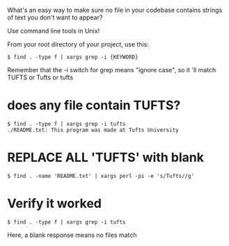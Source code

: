 What's an easy way to make sure no file in your codebase contains strings of text you don't want to appear?

Use command line tools in Unix!

From your root directory of your project, use this:

```
$ find . -type f | xargs grep -i {KEYWORD}
```

Remember that the -i switch for grep means "ignore case", so it 'll match TUFTS or Tufts or tufts

# does any file contain TUFTS?

```
$ find . -type f | xargs grep -i tufts
./README.txt: This program was made at Tufts University   
```

# REPLACE ALL 'TUFTS' with blank

```
$ find . -name 'README.txt' | xargs perl -pi -e 's/Tufts//g'
```

# Verify it worked

```
$ find . -type f | xargs grep -i tufts

```

Here, a blank response means no files match
